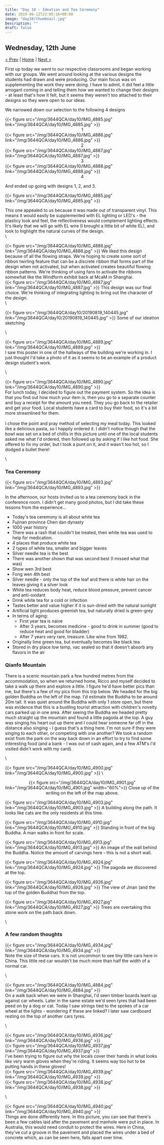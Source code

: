 ```yaml
---
title: "Day 10 - Ideation and Tea Ceremony"
date: 2019-06-12T22:05:16+08:00
image: "day10/thumbnail.jpg"
Description: ""
draft: false
---
```


Wednesday, 12th June
---
[< Prev](../day9) | [Home](..) | [Next >](../day11)

First up today we went to our respective classrooms and began working with our groups.  We went around looking at the various designs the students had drawn and were producing.  Our main focus was on supplementing the work they were doing.  I have to admit, it did feel a little arrogant coming in and telling them how we wanted to change their designs - at least that's how it felt, but it seems they weren't too attached to their designs so they were open to our ideas.

We narrowed down our selection to the following 4 designs
<div class="row">
    <div class="3u 12u$(medium)">
        {{< figure src="/img/3644QCA/day10/IMG_4885.jpg" link="/img/3644QCA/day10/IMG_4885.jpg" >}}
        <center>1</center>
    </div>
    <div class="3u 12u$(medium)">
        {{< figure src="/img/3644QCA/day10/IMG_4886.jpg" link="/img/3644QCA/day10/IMG_4886.jpg" >}}
        <center>2</center>
    </div>
    <div class="3u 12u$(medium)">
        {{< figure src="/img/3644QCA/day10/IMG_4887.jpg" link="/img/3644QCA/day10/IMG_4887.jpg" >}}
        <center>3</center>
    </div>
    <div class="3u 12u$(medium)">
        {{< figure src="/img/3644QCA/day10/IMG_4888.jpg" link="/img/3644QCA/day10/IMG_4888.jpg" >}}
        <center>4</center>
    </div>
</div>

And ended up going with designs 1, 2, and 3.  

{{< figure src="/img/3644QCA/day10/IMG_4885.jpg" link="/img/3644QCA/day10/IMG_4885.jpg" >}}

This one appealed to us because it was made out of transparent vinyl.  This means it would easily be supplemented with EL lighting or LED's - the plasticy look and feel, the reflectiveness would complement lighting effects.  It's likely that we will go with EL wire (I brought a little bit of white EL), and look to highlight the natural curves of the design.  
\

{{< figure src="/img/3644QCA/day10/IMG_4886.jpg" link="/img/3644QCA/day10/IMG_4886.jpg" >}}
We liked this design because of all the flowing straps.  We're hoping to create some sort of ribbon twirling feature that can be a discrete ribbon that forms part of the design when not activated, but when activated creates beautiful flowing ribbon patterns.  We're thinking of using fans to activate the ribbons somewhat like the Windform exhibit back at McaM in Shanghai. 
\
{{< figure src="/img/3644QCA/day10/IMG_4887.jpg" link="/img/3644QCA/day10/IMG_4887.jpg" >}}
This design was our final choice.  We're thinking of integrating lighting to bring out the character of the design.  
\

{{< figure src="/img/3644QCA/day10/20190819_140445.jpg" link="/img/3644QCA/day10/20190819_140445.jpg" >}}
Some of our ideation sketching

\

<div class="row">
    <div class="8u 12u$(medium)">
        {{< figure src="/img/3644QCA/day10/IMG_4889.jpg" link="/img/3644QCA/day10/IMG_4889.jpg" >}}
    </div>
    <div class="4u 12u$(medium)">
        I saw this poster in one of the hallways of the building we're working in.  I just thought I'd take a photo of it as it seems to be an example of a product design student's work.
    </div>
</div>

\
    
<div class="row">
    <div class="6u 12u$(medium)">
        {{< figure src="/img/3644QCA/day10/IMG_4890.jpg" link="/img/3644QCA/day10/IMG_4890.jpg" >}}
    </div>
    <div class="6u 12u$(medium)">
        For lunch today, I decided to figure out the payment system.  So the idea is that you find out how much your item is, then you go to a separate counter and buy a receipt for the amount you need.  They you go back to the retailer and get your food.  Local students have a card to buy their food, so it's a bit more streamlined for them.<br><br>
        I chose the point and pray method of selecting my meal today.  This looked like a delicious pasta, so I happily ordered it.  I didn't notice though that the bowl was set on a bed of chillis in this picture until one of the local students asked me what I'd ordered, then followed up by asking if I like hot food.  She offered to fix my order, but I took a punt on it, and it wasn't too hot, so I dodged a bullet there!
    </div>
</div>

\

### Tea Ceremony

{{< figure src="/img/3644QCA/day10/IMG_4893.jpg" link="/img/3644QCA/day10/IMG_4893.jpg" >}}

In the afternoon, our hosts invited us to a tea ceremony back in the conference room. I didn't get many good photos, but I did take these lessons from the experience...

+ Today's tea ceremony is all about white tea
+ Fujinan province Chen dan dynasty
+ 1000 year history
+ There was a rash that couldn't be treated, then white tea was used to help for medication.
+ 4 places that produce white tea
+ 2 types of white tea, smaller and bigger leaves
+ Silver needle tea is the best
+ There was another shown that was second best (I missed what that was)
+ Show wen 3rd best
+ Fong wen 4th best
+ Silver needle - only the top of the leaf and there is white hair on the leaves giving it a silver look
+ White tea reduces body heat, reduce blood pressure, prevent cancer and anti-oxidant
+ Drink white tea for a cold or infection
+ Tastes better and value higher if it is sun-dried with the natural sunlight
+ Artificial light produces greenish tea, but naturally dried is green-grey
+ In terms of aging:
    + First year tea is naive
    + After 3 years, becomes medicine - good to drink in summer (good to reduce heat and good for bladder)
    + After 7 years very rare, treasure.  Like wine from 1982.
+ Originally lime green tea, but eventually becomes like black tea
+ Stored in dry place low temp, vac sealed so that it doesn't absorb any flavors in the air


### Qianfo Mountain

There is a scenic mountain park a few hundred metres from the accommodation, so when we returned home, Ricco and myself decided to take a walk up there and explore a little.  I figure he'd have better pics than me, but there's a few of my pics from this trip below.  We headed for the big golden Buddha on the left of the map.  I'd estimate the Buddha to be around 20m tall.  It was quiet around the Buddha with only 1 store open, but there was evidence that this is a bustling tourist attraction with children's novelty cars parked up in one area.  After seeing the Buddha we headed pretty much straight up the mountain and found a little pagoda at the top.  A guy was singing his heart out up there and I could hear someone far off in the distance also singing - I guess that's a thing here.  I'm not sure if they were singing to each other, or competing with one another?  We took a random exist from the park on the way back down in an effort to try to find some interesting food (and a bank - I was out of cash again, and a few ATM's I'd visited didn't work with my card).  

\

{{< figure src="/img/3644QCA/day10/IMG_4900.jpg" link="/img/3644QCA/day10/IMG_4900.jpg" >}}
\
<center>
    {{< figure src="/img/3644QCA/day10/IMG_4901.jpg" link="/img/3644QCA/day10/IMG_4901.jpg" width="60%">}}
    Close up of the writing on the left of the map above.
</center>


{{< figure src="/img/3644QCA/day10/IMG_4903.jpg" link="/img/3644QCA/day10/IMG_4903.jpg" >}}
A building along the path.  It looks like cats are the only residents at this time.

{{< figure src="/img/3644QCA/day10/IMG_4910.jpg" link="/img/3644QCA/day10/IMG_4910.jpg" >}}
Standing in front of the big Buddha.  A man walks in front for scale. 

{{< figure src="/img/3644QCA/day10/IMG_4913.jpg" link="/img/3644QCA/day10/IMG_4913.jpg" >}}
An image of the wall behind the Buddha.  Notice the amount of carvings here - this is not a short wall.  

{{< figure src="/img/3644QCA/day10/IMG_4924.jpg" link="/img/3644QCA/day10/IMG_4924.jpg" >}}
The pagoda we discovered at the top.  

{{< figure src="/img/3644QCA/day10/IMG_4926.jpg" link="/img/3644QCA/day10/IMG_4926.jpg" >}}
The view of Jinan (and the top of the golden Buddha) from the top.  

{{< figure src="/img/3644QCA/day10/IMG_4927.jpg" link="/img/3644QCA/day10/IMG_4927.jpg" >}}
Trees are overtaking this stone work on the path back down.

\

### A few random thoughts

<div class="row">
    <div class="6u 12u$(medium)">
        {{< figure src="/img/3644QCA/day10/IMG_4934.jpg" link="/img/3644QCA/day10/IMG_4934.jpg" >}}
    </div>
    <div class="6u 12u$(medium)">
        Note the size of these cars.  It is not uncommon to see tiny little cars here in China.  This little red car wouldn't be much more than half the width of a normal car.  
    </div>
</div>

\

<div class="row">
    <div class="6u 12u$(medium)">
        {{< figure src="/img/3644QCA/day10/IMG_4884.jpg" link="/img/3644QCA/day10/IMG_4884.jpg" >}}
    </div>
    <div class="6u 12u$(medium)">
        On a walk back when we were in Shanghai, I'd seen timber boards leant up against car wheels.  Later in the same estate we'd seen tyres that had been peed on by a dog or cat.  Today I saw strings tied to the spokes of a car wheel at the lights - wondering if these are linked?  I later saw cardboard resting on the top of another cars tyres.
    </div>
</div>

\


<div class="row">
    <div class="4u 12u$(medium)">
        {{< figure src="/img/3644QCA/day10/IMG_4936.jpg" link="/img/3644QCA/day10/IMG_4936.jpg" >}}
    </div>
    <div class="4u 12u$(medium)">
        {{< figure src="/img/3644QCA/day10/IMG_4937.jpg" link="/img/3644QCA/day10/IMG_4937.jpg" >}}
    </div>
    <div class="4u 12u$(medium)">
        I've been trying to figure out why the locals cover their hands in what looks like very warm gloves when they're riding.  It seems way too hot to be putting hands in these gloves!
    </div>
</div>
<div class="row">
    <div class="4u 12u$(medium)">
        {{< figure src="/img/3644QCA/day10/IMG_4939.jpg" link="/img/3644QCA/day10/IMG_4939.jpg" >}}
    </div>
    <div class="4u 12u$(medium)">
        {{< figure src="/img/3644QCA/day10/IMG_4938.jpg" link="/img/3644QCA/day10/IMG_4938.jpg" >}}
    </div>
</div>

\

<div class="row">
    <div class="6u 12u$(medium)">
        {{< figure src="/img/3644QCA/day10/IMG_4940.jpg" link="/img/3644QCA/day10/IMG_4940.jpg" >}}    
    </div>
    <div class="6u 12u$(medium)">
        Things are done differently here.  In this picture, you can see that there's been a few cables laid after the pavement and manhole were put in place.  In Australia, this would need conduit to protect the wires.  Here in China, they've cut a groove in the pavement and placed the wires under a bed of concrete which, as can be seen here, falls apart over time.
    </div>
</div>
